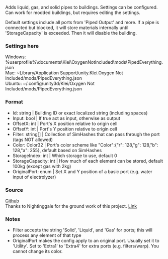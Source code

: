 Adds liquid, gas, and solid pipes to buildings. Settings can be configured. Can work for modded buildings, but requires editing the settings.

Default settings include all ports from 'Piped Output' and more. If a pipe is connected but blocked, it will store materials internally until 'StorageCapacity' is exceeded. Then it will disable the building.

### Settings here
Windows: %userprofile%\documents\Klei\OxygenNotIncluded\mods\PipedEverything.json \
Mac: ~Library/Application Support/unity.Klei.Oxygen Not Included/mods/PipedEverything.json \
Ubuntu: ~/.config/unity3d/Klei/Oxygen Not Included/mods/PipedEverything.json

### Format
* Id: string | Building ID or exact localized string (including spaces)
* Input: bool | If true act as input, otherwise as output
* OffsetX: int | Port's X position relative to origin cell
* OffsetY: int | Port's Y position relative to origin cell
* Filter: string[] | Collection of SimHashes that can pass through the port (tags NOT allowed)
* Color: Color32 | Port's color scheme like "Color":{"r": 128,"g": 128,"b": 128,"a": 255}, default based on SimHashes
* StorageIndex: int | Which storage to use, default 0
* StorageCapacity: int | How much of each element can be stored, default 100kg (except gas with 2kg)
* OriginalPort: enum | Set X and Y position of a basic port (e.g. water input of electrolyzer)

### Source
[Github](https://github.com/Truinto/ONI-Modloader-SimpleMods) \
Thanks to Nightinggale for the ground work of this project. [Link](https://github.com/Nightinggale/ONI-mods/tree/master)

### Notes
* Filter accepts the string 'Solid', 'Liquid', and 'Gas' for ports; this will process any element of that type
* OriginalPort makes the config apply to an original port. Usually set it to 'Utility'. Set to 'Extra1' to 'Extra4' for extra ports (e.g. filters/warp). You cannot change its color.
